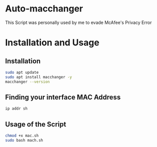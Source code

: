 # Auto-macchanger
This Script was personally used by me to evade McAfee's Privacy Error

# Installation and Usage

## Installation

``` bash
sudo apt update
sudo apt install macchanger -y
macchanger --version
```
## Finding your interface MAC Address 

```bash
ip addr sh
```

## Usage of the Script

```bash
chmod +x mac.sh
sudo bash mach.sh
```



